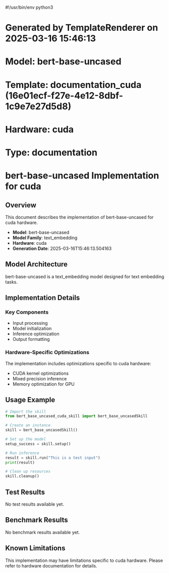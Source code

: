 #!/usr/bin/env python3
# Generated by TemplateRenderer on 2025-03-16 15:46:13
# Model: bert-base-uncased
# Template: documentation_cuda (16e01ecf-f27e-4e12-8dbf-1c9e7e27d5d8)
# Hardware: cuda
# Type: documentation

# bert-base-uncased Implementation for cuda

## Overview

This document describes the implementation of bert-base-uncased for cuda hardware.

- **Model**: bert-base-uncased
- **Model Family**: text_embedding
- **Hardware**: cuda
- **Generation Date**: 2025-03-16T15:46:13.504163

## Model Architecture

bert-base-uncased is a text_embedding model designed for text embedding tasks.

## Implementation Details

### Key Components

- Input processing
- Model initialization
- Inference optimization
- Output formatting

### Hardware-Specific Optimizations

The implementation includes optimizations specific to cuda hardware:

- CUDA kernel optimizations
- Mixed precision inference
- Memory optimization for GPU

## Usage Example

```python
# Import the skill
from bert_base_uncased_cuda_skill import bert_base_uncasedSkill

# Create an instance
skill = bert_base_uncasedSkill()

# Set up the model
setup_success = skill.setup()

# Run inference
result = skill.run("This is a test input")
print(result)

# Clean up resources
skill.cleanup()
```

## Test Results

No test results available yet.

## Benchmark Results

No benchmark results available yet.

## Known Limitations

This implementation may have limitations specific to cuda hardware. Please refer to hardware documentation for details.

